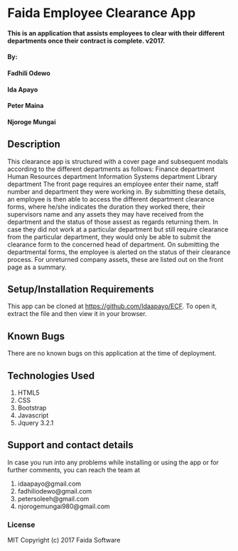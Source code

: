 # Faida Employee Clearance App

#### This is an application that assists employees to clear with their different departments once their contract is complete. v2017.

#### By:
####    Fadhili Odewo
####    Ida Apayo   
####    Peter Maina
####    Njoroge Mungai

## Description

This clearance app is structured with a cover page and subsequent modals according to the different departments as follows:
Finance department
Human Resources department
Information Systems department
Library department
The front page requires an employee enter their name, staff number and department they were working in.
By submitting these details, an employee is then able to access the different department clearance forms, where he/she indicates the duration they worked there, their supervisors name and any assets they may have received from the department and the status of those assest as regards returning them. In case they did not work at a particular department but still require clearance from the particular department, they would only be able to submit the clearance form to the concerned head of department.
On submitting the departmental forms, the employee is alerted on the status of their clearance process.
For unreturned company assets, these are listed out on the front page as a summary.

## Setup/Installation Requirements

This app can be cloned at https://github.com/Idaapayo/ECF. 
To open it, extract the file and then view it in your browser.



## Known Bugs

There are no known bugs on this application at the time of deployment.

## Technologies Used

<ol>
  <li>HTML5</li>
  <li>CSS</li>
  <li>Bootstrap</li>
  <li>Javascript</li>
  <li>Jquery 3.2.1</li>
 </ol>
 
## Support and contact details
  
In case you run into any problems while installing or using the app or for further comments, you can reach the team at
<ol>
  <li>idaapayo@gmail.com</li>
  <li>fadhiliodewo@gmail.com</li>
  <li>petersoleeh@gmail.com</li>
  <li>njorogemungai980@gmail.com</li>
 </ol>

### License

MIT
Copyright (c) 2017   Faida Software 
  
